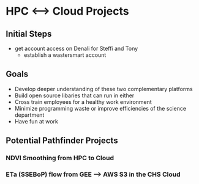 # HPC <--> Cloud Projects

## Initial Steps 
- get account access on Denali for Steffi and Tony
    - establish a wastersmart account

## Goals

- Develop deeper understanding of these two complementary platforms
- Build open source libaries that can run in either 
- Cross train employees for a healthy work environment
- Minimize programming waste or improve efficiencies of the science department
- Have fun at work

## Potential Pathfinder Projects

### NDVI Smoothing from HPC to Cloud

### ETa (SSEBoP) flow from GEE --> AWS S3 in the CHS Cloud